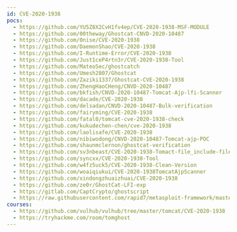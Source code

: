 ```yaml
---
id: CVE-2020-1938
pocs:
  - https://github.com/YU5Z8X2CvH1fv4ep/CVE-2020-1938-MSF-MODULE
  - https://github.com/00theway/Ghostcat-CNVD-2020-10487
  - https://github.com/0nise/CVE-2020-1938
  - https://github.com/DaemonShao/CVE-2020-1938
  - https://github.com/I-Runtime-Error/CVE-2020-1938
  - https://github.com/Just1ceP4rtn3r/CVE-2020-1938-Tool
  - https://github.com/MateoSec/ghostcatch
  - https://github.com/Umesh2807/Ghostcat
  - https://github.com/Zaziki1337/Ghostcat-CVE-2020-1938
  - https://github.com/ZhengHaoCHeng/CNVD-2020-10487
  - https://github.com/bkfish/CNVD-2020-10487-Tomcat-Ajp-lfi-Scanner
  - https://github.com/dacade/CVE-2020-1938
  - https://github.com/delsadan/CNVD-2020-10487-Bulk-verification
  - https://github.com/fairyming/CVE-2020-1938
  - https://github.com/fatal0/tomcat-cve-2020-1938-check
  - https://github.com/kukudechen-chen/cve-2020-1938
  - https://github.com/laolisafe/CVE-2020-1938
  - https://github.com/nibiwodong/CNVD-2020-10487-Tomcat-ajp-POC
  - https://github.com/shaunmclernon/ghostcat-verification
  - https://github.com/sv3nbeast/CVE-2020-1938-Tomact-file_include-file_read
  - https://github.com/syncxx/CVE-2020-1938-Tool
  - https://github.com/w4fz5uck5/CVE-2020-1938-Clean-Version
  - https://github.com/woaiqiukui/CVE-2020-1938TomcatAjpScanner
  - https://github.com/xindongzhuaizhuai/CVE-2020-1938
  - https://github.com/ze0r/GhostCat-LFI-exp
  - https://gitlab.com/CaptCrypto/ghostscript
  - https://raw.githubusercontent.com/rapid7/metasploit-framework/master/modules/auxiliary/admin/http/tomcat_ghostcat.rb
courses:
  - https://github.com/vulhub/vulhub/tree/master/tomcat/CVE-2020-1938
  - https://tryhackme.com/room/tomghost
---
```

